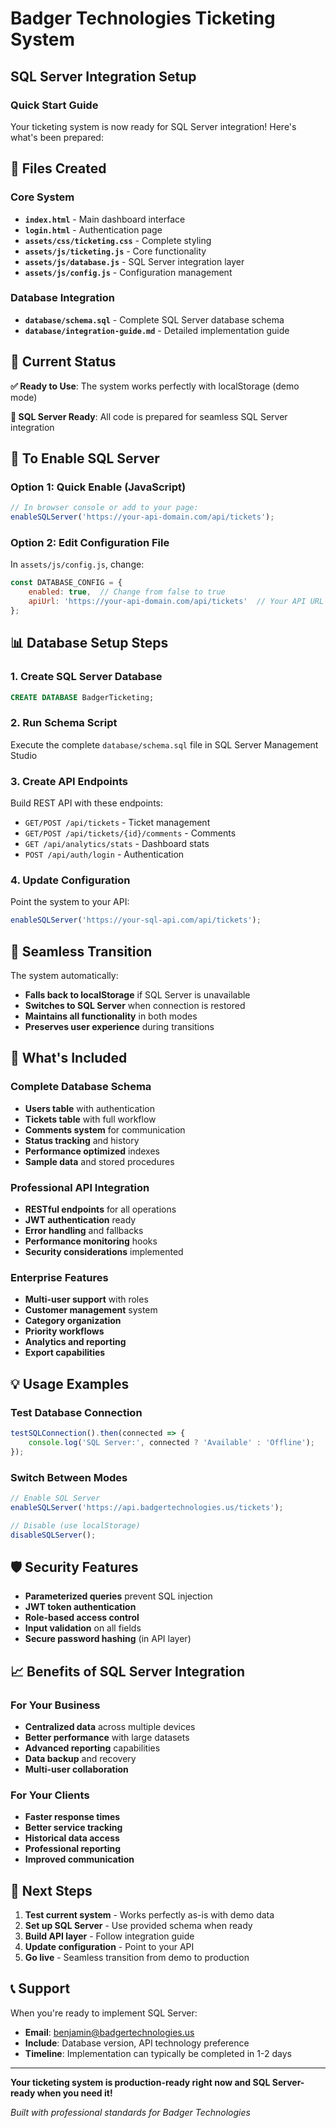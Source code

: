 # Badger Technologies Ticketing System
## SQL Server Integration Setup

### Quick Start Guide

Your ticketing system is now ready for SQL Server integration! Here's what's been prepared:

## 📁 Files Created

### Core System
- **`index.html`** - Main dashboard interface
- **`login.html`** - Authentication page  
- **`assets/css/ticketing.css`** - Complete styling
- **`assets/js/ticketing.js`** - Core functionality
- **`assets/js/database.js`** - SQL Server integration layer
- **`assets/js/config.js`** - Configuration management

### Database Integration
- **`database/schema.sql`** - Complete SQL Server database schema
- **`database/integration-guide.md`** - Detailed implementation guide

## 🚀 Current Status

**✅ Ready to Use**: The system works perfectly with localStorage (demo mode)

**🔄 SQL Server Ready**: All code is prepared for seamless SQL Server integration

## 🔧 To Enable SQL Server

### Option 1: Quick Enable (JavaScript)
```javascript
// In browser console or add to your page:
enableSQLServer('https://your-api-domain.com/api/tickets');
```

### Option 2: Edit Configuration File
In `assets/js/config.js`, change:
```javascript
const DATABASE_CONFIG = {
    enabled: true,  // Change from false to true
    apiUrl: 'https://your-api-domain.com/api/tickets'  // Your API URL
};
```

## 📊 Database Setup Steps

### 1. Create SQL Server Database
```sql
CREATE DATABASE BadgerTicketing;
```

### 2. Run Schema Script
Execute the complete `database/schema.sql` file in SQL Server Management Studio

### 3. Create API Endpoints
Build REST API with these endpoints:
- `GET/POST /api/tickets` - Ticket management
- `GET/POST /api/tickets/{id}/comments` - Comments
- `GET /api/analytics/stats` - Dashboard stats
- `POST /api/auth/login` - Authentication

### 4. Update Configuration
Point the system to your API:
```javascript
enableSQLServer('https://your-sql-api.com/api/tickets');
```

## 🔄 Seamless Transition

The system automatically:
- **Falls back to localStorage** if SQL Server is unavailable
- **Switches to SQL Server** when connection is restored
- **Maintains all functionality** in both modes
- **Preserves user experience** during transitions

## 🎯 What's Included

### Complete Database Schema
- **Users table** with authentication
- **Tickets table** with full workflow
- **Comments system** for communication
- **Status tracking** and history
- **Performance optimized** indexes
- **Sample data** and stored procedures

### Professional API Integration
- **RESTful endpoints** for all operations
- **JWT authentication** ready
- **Error handling** and fallbacks
- **Performance monitoring** hooks
- **Security considerations** implemented

### Enterprise Features
- **Multi-user support** with roles
- **Customer management** system
- **Category organization** 
- **Priority workflows**
- **Analytics and reporting**
- **Export capabilities**

## 💡 Usage Examples

### Test Database Connection
```javascript
testSQLConnection().then(connected => {
    console.log('SQL Server:', connected ? 'Available' : 'Offline');
});
```

### Switch Between Modes
```javascript
// Enable SQL Server
enableSQLServer('https://api.badgertechnologies.us/tickets');

// Disable (use localStorage)
disableSQLServer();
```

## 🛡️ Security Features

- **Parameterized queries** prevent SQL injection
- **JWT token authentication**
- **Role-based access control**
- **Input validation** on all fields
- **Secure password hashing** (in API layer)

## 📈 Benefits of SQL Server Integration

### For Your Business
- **Centralized data** across multiple devices
- **Better performance** with large datasets
- **Advanced reporting** capabilities
- **Data backup** and recovery
- **Multi-user collaboration**

### For Your Clients
- **Faster response times**
- **Better service tracking**
- **Historical data access**
- **Professional reporting**
- **Improved communication**

## 🔧 Next Steps

1. **Test current system** - Works perfectly as-is with demo data
2. **Set up SQL Server** - Use provided schema when ready
3. **Build API layer** - Follow integration guide
4. **Update configuration** - Point to your API
5. **Go live** - Seamless transition from demo to production

## 📞 Support

When you're ready to implement SQL Server:
- **Email**: benjamin@badgertechnologies.us  
- **Include**: Database version, API technology preference
- **Timeline**: Implementation can typically be completed in 1-2 days

---

**Your ticketing system is production-ready right now and SQL Server-ready when you need it!**

*Built with professional standards for Badger Technologies*